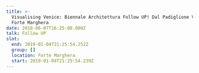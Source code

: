 ```yaml
---
title: >-
  Visualising Venice: Biennale Architettura Follow UP! Dal Padiglione Venezia a
  Forte Marghera
date: 2018-06-07T16:25:00.000Z
talk: Follow UP
slot:
  end: 2019-01-04T21:25:54.252Z
  group: []
  location: Forte Marghera
  start: 2019-01-04T21:25:54.239Z
---
```


